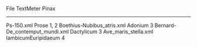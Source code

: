 File                            TextMeter               Pinax   
-----------------------------   ----------------------   --------
Ps-150.xml                      Prose                   1, 2
Boethius-Nubibus_atris.xml      Adonium                 3
Bernard-De_contemput_mundi.xml  Dactylicum              3 
Ave_maris_stella.xml            IambicumEuripidaeum     4

